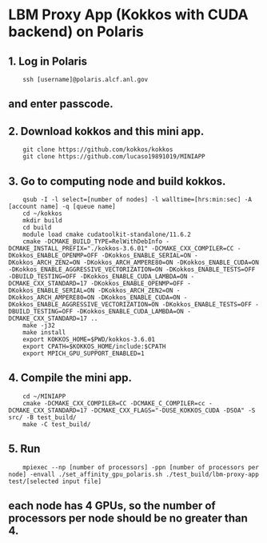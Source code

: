# LBM Proxy App (Kokkos with CUDA backend) on Polaris
## 1. Log in Polaris
```
	ssh [username]@polaris.alcf.anl.gov
```
## and enter passcode.
## 2. Download kokkos and this mini app.
```
	git clone https://github.com/kokkos/kokkos
	git clone https://github.com/lucaso19891019/MINIAPP
```
## 3. Go to computing node and build kokkos.
```
	qsub -I -l select=[number of nodes] -l walltime=[hrs:min:sec] -A [account name] -q [queue name]
	cd ~/kokkos
	mkdir build
	cd build
	module load cmake cudatoolkit-standalone/11.6.2
	cmake -DCMAKE_BUILD_TYPE=RelWithDebInfo -DCMAKE_INSTALL_PREFIX="./kokkos-3.6.01" -DCMAKE_CXX_COMPILER=CC -DKokkos_ENABLE_OPENMP=OFF -DKokkos_ENABLE_SERIAL=ON -DKokkos_ARCH_ZEN2=ON -DKokkos_ARCH_AMPERE80=ON -DKokkos_ENABLE_CUDA=ON -DKokkos_ENABLE_AGGRESSIVE_VECTORIZATION=ON -DKokkos_ENABLE_TESTS=OFF -DBUILD_TESTING=OFF -DKokkos_ENABLE_CUDA_LAMBDA=ON -DCMAKE_CXX_STANDARD=17 -DKokkos_ENABLE_OPENMP=OFF -DKokkos_ENABLE_SERIAL=ON -DKokkos_ARCH_ZEN2=ON -DKokkos_ARCH_AMPERE80=ON -DKokkos_ENABLE_CUDA=ON -DKokkos_ENABLE_AGGRESSIVE_VECTORIZATION=ON -DKokkos_ENABLE_TESTS=OFF -DBUILD_TESTING=OFF -DKokkos_ENABLE_CUDA_LAMBDA=ON -DCMAKE_CXX_STANDARD=17 ..
	make -j32
	make install
	export KOKKOS_HOME=$PWD/kokkos-3.6.01
	export CPATH=$KOKKOS_HOME/include:$CPATH
	export MPICH_GPU_SUPPORT_ENABLED=1
```
## 4. Compile the mini app.
```
	cd ~/MINIAPP
	cmake -DCMAKE_CXX_COMPILER=CC -DCMAKE_C_COMPILER=cc -DCMAKE_CXX_STANDARD=17 -DCMAKE_CXX_FLAGS="-DUSE_KOKKOS_CUDA -DSOA" -S src/ -B test_build/
	make -C test_build/
```
## 5. Run
```
	mpiexec --np [number of processors] -ppn [number of processors per node] -envall ./set_affinity_gpu_polaris.sh ./test_build/lbm-proxy-app test/[selected input file]
```
## each node has 4 GPUs, so the number of processors per node should be no greater than 4.
	

